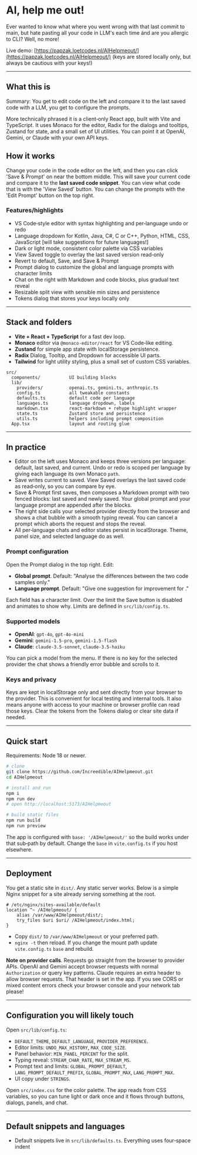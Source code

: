 # AI, help me out!

Ever wanted to know what where you went wrong with that last commit to main, but hate pasting all your code in LLM's each time ánd are you allergic to CLI? Well, no more!

Live demo: [https://papzak.loetcodes.nl/AIHelpmeout/](https://papzak.loetcodes.nl/AIHelpmeout/) (keys are stored locally only, but always be cautious with your keys!)

---

## What this is

Summary: You get to edit code on the left and compare it to the last saved code with a LLM, you get to configure the prompts.

More technically phrased it is a client‑only React app, built with Vite and TypeScript. It uses Monaco for the editor, Radix for the dialogs and tooltips, Zustand for state, and a small set of UI utilities. You can point it at OpenAI, Gemini, or Claude with your own API keys. 

## How it works

Change your code in the code editor on the left, and then you can click 'Save & Prompt' on near the bottom middle. This will save your current code and compare it to the **last saved code snippet**. You can view what code that is with the 'View Saved' button. You can change the prompts with the 'Edit Prompt' button on the top right.

### Features/highlights

* VS Code‑style editor with syntax highlighting and per‑language undo or redo
* Language dropdown for Kotlin, Java, C#, C or C++, Python, HTML, CSS, JavaScript [will take suggestions for future languages!]
* Dark or light mode, consistent color palette via CSS variables
* View Saved toggle to overlay the last saved version read‑only
* Revert to default, Save, and Save & Prompt
* Prompt dialog to customize the global and language prompts with character limits
* Chat on the right with Markdown and code blocks, plus gradual text reveal
* Resizable split view with sensible min sizes and persistence
* Tokens dialog that stores your keys locally only

---

## Stack and folders

* **Vite + React + TypeScript** for a fast dev loop.
* **Monaco** editor via `@monaco-editor/react` for VS Code‑like editing.
* **Zustand** for simple app state with localStorage persistence.
* **Radix** Dialog, Tooltip, and Dropdown for accessible UI parts.
* **Tailwind** for light utility styling, plus a small set of custom CSS variables.

```
src/
  components/           UI building blocks
  lib/
    providers/          openai.ts, gemini.ts, anthropic.ts
    config.ts           all tweakable constants
    defaults.ts         default code per language
    languages.ts        language dropdown, labels
    markdown.tsx        react-markdown + rehype highlight wrapper
    state.ts            Zustand store and persistence
    utils.ts            helpers including prompt composition
  App.tsx               layout and routing glue
```

---

## In practice

* Editor on the left uses Monaco and keeps three versions per language: default, last saved, and current. Undo or redo is scoped per language by giving each language its own Monaco `path`.
* Save writes current to saved. View Saved overlays the last saved code as read‑only, so you can compare by eye.
* Save & Prompt first saves, then composes a Markdown prompt with two fenced blocks: last saved and newly saved. Your global prompt and your language prompt are appended after the blocks.
* The right side calls your selected provider directly from the browser and shows a chat bubble with a smooth typing reveal. You can cancel a prompt which aborts the request and stops the reveal.
* All per‑language chats and editor states persist in localStorage. Theme, panel size, and selected language do as well.

### Prompt configuration

Open the Prompt dialog in the top right. Edit:

* **Global prompt**. Default: "Analyse the differences between the two code samples only."
* **Language prompt**. Default: "Give one suggestion for improvement for <language>."

Each field has a character limit. Over the limit the Save button is disabled and animates to show why. Limits are defined in `src/lib/config.ts`.

### Supported models

* **OpenAI**: `gpt-4o`, `gpt-4o-mini`
* **Gemini**: `gemini-1.5-pro`, `gemini-1.5-flash`
* **Claude**: `claude-3.5-sonnet`, `claude-3.5-haiku`

You can pick a model from the menu. If there is no key for the selected provider the chat shows a friendly error bubble and scrolls to it.

### Keys and privacy

Keys are kept in localStorage only and sent directly from your browser to the provider. This is convenient for local testing and internal tools. It also means anyone with access to your machine or browser profile can read those keys. Clear the tokens from the Tokens dialog or clear site data if needed.

---

## Quick start

Requirements: Node 18 or newer.

```bash
# clone
git clone https://github.com/Increedible/AIHelpmeout.git
cd AIHelpmeout

# install and run
npm i
npm run dev
# open http://localhost:5173/AIHelpmeout

# build static files
npm run build
npm run preview
```

The app is configured with `base: '/AIHelpmeout/'` so the build works under that sub‑path by default. Change the `base` in `vite.config.ts` if you host elsewhere.

---

## Deployment

You get a static site in `dist/`. Any static server works. Below is a simple Nginx snippet for a site already serving something at the root.

```
# /etc/nginx/sites-available/default
location ^~ /AIHelpmeout/ {
    alias /var/www/AIHelpmeout/dist/;
    try_files $uri $uri/ /AIHelpmeout/index.html;
}
```

* Copy `dist/` to `/var/www/AIHelpmeout` or your preferred path.
* `nginx -t` then reload. If you change the mount path update `vite.config.ts` `base` and rebuild.

**Note on provider calls**. Requests go straight from the browser to provider APIs. OpenAI and Gemini accept browser requests with normal `Authorization` or query key patterns. Claude requires an extra header to allow browser requests. That header is set in the app. If you see CORS or mixed content errors check your browser console and your network tab please!

---

## Configuration you will likely touch

Open `src/lib/config.ts`:

* `DEFAULT_THEME`, `DEFAULT_LANGUAGE`, `PROVIDER_PREFERENCE`.
* Editor limits: `UNDO_MAX_HISTORY`, `MAX_CODE_SIZE`.
* Panel behavior: `MIN_PANEL_PERCENT` for the split.
* Typing reveal: `STREAM_CHAR_RATE`, `MAX_STREAM_MS`.
* Prompt text and limits: `GLOBAL_PROMPT_DEFAULT`, `LANG_PROMPT_DEFAULT_PREFIX`, `GLOBAL_PROMPT_MAX`, `LANG_PROMPT_MAX`.
* UI copy under `STRINGS`.

Open `src/index.css` for the color palette. The app reads from CSS variables, so you can tune light or dark once and it flows through buttons, dialogs, panels, and chat.

---

## Default snippets and languages

* Default snippets live in `src/lib/defaults.ts`. Everything uses four‑space indent

